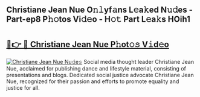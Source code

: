 ## Christiane Jean Nue O𝚗𝚕yf𝚊ns L𝚎a𝚔ed N𝚞𝚍es - Part-ep8 P𝚑𝚘tos Vi𝚍𝚎o - H𝚘𝚝 Part L𝚎a𝚔s HOih1

# <h2><a href="http://kfdio3.oniu.top/?m=Christiane+Jean+Nue">🔗👉 🔴 Christiane Jean Nue P𝚑ot𝚘𝚜 V𝚒d𝚎o</a></h2>

[![Christiane Jean Nue Nu𝚍e𝚜](https://i.imgur.com/0qMVB7G.gif)](http://kfdio3.oniu.top/?m=Christiane+Jean+Nue)
Social media thought leader Christiane Jean Nue, acclaimed for publishing dance and lifestyle material, consisting of presentations and blogs. Dedicated social justice advocate Christiane Jean Nue, recognized for their passion and efforts to promote equality and justice for all.  
